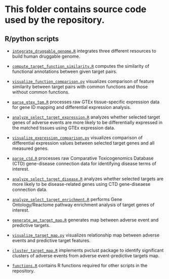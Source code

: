 # This folder contains source code used by the repository.

## R/python scripts 

+ [`integrate_druggable_genome.R`](integrate_druggable_genome.R) integrates three different resources to build human druggable genome. 

+ [`compute_target_function_similarity.R`](compute_target_function_similarity.R) computes the similarity of functional annotations between given target pairs.

+ [`visualize_function_comparison.py`](visualize_function_comparison.py) visualizes comparison of feature similarity between target pairs with common functions and those without common functions.

+ [`parse_gtex_tpm.R`](parse_gtex_tpm.R) processes raw GTEx tissue-specific expression data for gene ID mapping and differential expression analysis. 

+ [`analyze_select_target_expression.R`](analyze_select_target_expression.R) analyzes whether selected target genes of adverse events are more likely to be differentially expressed in the matched tissues using GTEx expression data.

+ [`visualize_expression_comparison.py`](visualize_expression_comparison.py) visualizes comparison of differential expression values between selected target genes and all measured genes.

+ [`parse_ctd.R`](parse_ctd.R) processes raw Comparative Toxicogenomics Database (CTD) gene-disease connection data for identifying disease terms of interest.  

+ [`analyze_select_target_disease.R`](analyze_select_target_disease.R) analyzes whether selected targets are more likely to be disease-related genes using CTD gene-diseaese connection data.

+ [`analyze_select_target_enrichment.R`](analyze_select_target_enrichment.R) performs Gene Ontology/Reactome pathway enrichment analysis of target genes of interest.

+ [`generate_ae_target_map.R`](generate_ae_target_map.Ri) generates map between adverse event and predictive targets.  

+ [`visualize_target_map.py`](visualize_target_map.py) visualizes relationship map between adverse events and predictive target features. 

+ [`cluster_target_map.R`](cluster_target_map.R) implements pvclust package to identify significant clusters of adverse events from adverse event-predictive targets map.

+ [`functions.R`](functions.R) contains R functions required for other scripts in the repository.

